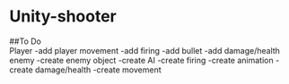 # Unity-shooter

##To Do  
Player
  -add player movement
  -add firing
  -add bullet
  -add damage/health
enemy
  -create enemy object
  -create AI
  -create firing
  -create animation
  -create damage/health
  -create movement
